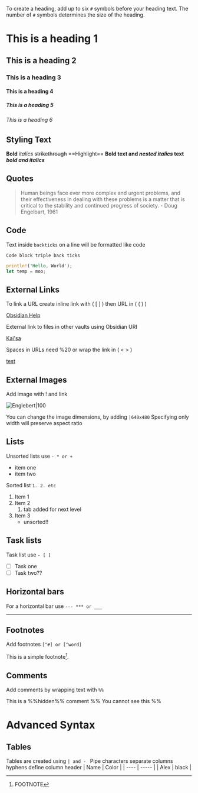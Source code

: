 To create a heading, add up to six `#` symbols before your heading text. The number of `#` symbols determines the size of the heading.

# This is a heading 1 
## This is a heading 2 
### This is a heading 3 
#### This is a heading 4 
##### This is a heading 5 
###### This is a heading 6

## Styling Text

**Bold**
*italics*
~~strikethrough~~
==Highlight==
**Bold text and _nested italics_  text**
***bold and italics***

## Quotes

> Human beings face ever more complex and urgent problems, and their effectiveness in dealing with these problems is a matter that is critical to the stability and continued progress of society. 
\- Doug Engelbart, 1961

## Code

Text inside `backticks` on a line will be formatted like code

```
Code block triple back ticks
```

```rust
println!('Hello, World');
let temp = moo;
```

## External Links

To link a URL create inline link with ( [ ] ) then URL in ( ( ) )

[Obsidian Help](https://help.obsidian.md)

External link to files in other vaults using Obsidian URI

[Kai'sa](obsidian://open?vault=NyshakVault&file=Kai'sa.md)

Spaces in URLs need %20 or wrap the link in ( < > )

[test](<obsidian://open?vault=NyshakVault&file=My Note.md>)

## External Images

Add image with ! and link 

![Englebert|100](https://history-computer.com/ModernComputer/Basis/images/Engelbart.jpg)

You can change the image dimensions, by adding `|640x480`
Specifying only width will preserve aspect ratio

## Lists

Unsorted lists use `- * or +`
- item one
- item two

Sorted list `1. 2. etc`
1. Item 1
2. Item 2
	1. tab added for next level
3. Item 3
	* unsorted!!

## Task lists

Task list use `- [ ]`
- [ ] Task one
- [ ] Task two??

## Horizontal bars

For a horizontal bar use `--- *** or ___`

---

## Footnotes

Add footnotes `[^#] or [^word]`

This is a simple footnote[^1].
[^1]: FOOTNOTE

## Comments

Add comments by wrapping text with `%%`

This is a %%hidden%% comment
%% 
You cannot see this
%%

# Advanced Syntax

## Tables

Tables are created using `| and - `  Pipe characters separate columns hyphens define column header
| Name | Color |
| ---- | ----- |
| Alex | black | 

